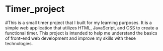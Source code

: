 # Timer_project

#This is a small timer project that I built for my learning purposes. It is a simple web application that utilizes HTML, JavaScript, and CSS to create a functional timer. This project is intended to help me understand the basics of front-end web development and improve my skills with these technologies.
